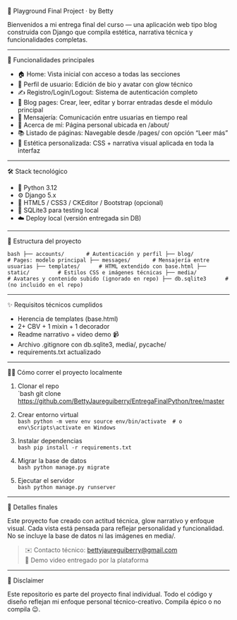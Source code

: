 🪩 Playground Final Project · by Betty

Bienvenidos a mi entrega final del curso — una aplicación web tipo blog construida con Django que compila estética, narrativa técnica y funcionalidades completas.

---

🚀 Funcionalidades principales

- 🏠 Home: Vista inicial con acceso a todas las secciones
- 👤 Perfil de usuario: Edición de bio y avatar con glow técnico
- ✍️ Registro/Login/Logout: Sistema de autenticación completo
- 📖 Blog pages: Crear, leer, editar y borrar entradas desde el módulo principal
- 💬 Mensajería: Comunicación entre usuarias en tiempo real
- 📌 Acerca de mí: Página personal ubicada en /about/
- 📚 Listado de páginas: Navegable desde /pages/ con opción “Leer más”
- 🎨 Estética personalizada: CSS + narrativa visual aplicada en toda la interfaz

---

🛠️ Stack tecnológico

- 🐍 Python 3.12
- ⚙️ Django 5.x
- 🎨 HTML5 / CSS3 / CKEditor / Bootstrap (opcional)
- 💾 SQLite3 para testing local
- ☁️ Deploy local (versión entregada sin DB)

---

📁 Estructura del proyecto

`bash
├── accounts/       # Autenticación y perfil
├── blog/           # Pages: modelo principal
├── messages/       # Mensajería entre usuarias
├── templates/      # HTML extendido con base.html
├── static/         # Estilos CSS e imágenes técnicas
├── media/          # Avatares y contenido subido (ignorado en repo)
├── db.sqlite3      # (no incluido en el repo)
`

---

✨ Requisitos técnicos cumplidos

- Herencia de templates (base.html)
- 2+ CBV + 1 mixin + 1 decorador
- Readme narrativo + video demo 📹
- Archivo .gitignore con db.sqlite3, media/, pycache/
- requirements.txt actualizado

---

👩‍💻 Cómo correr el proyecto localmente

1. Clonar el repo  
   `bash
   git clone https://github.com/BettyJaureguiberry/EntregaFinalPython/tree/master

2. Crear entorno virtual  
   `bash
   python -m venv env
   source env/bin/activate  # o env\Scripts\activate en Windows
   `

3. Instalar dependencias  
   `bash
   pip install -r requirements.txt
   `

4. Migrar la base de datos  
   `bash
   python manage.py migrate
   `

5. Ejecutar el servidor  
   `bash
   python manage.py runserver
   `

---

🧩 Detalles finales

Este proyecto fue creado con actitud técnica, glow narrativo y enfoque visual. Cada vista está pensada para reflejar personalidad y funcionalidad.  
No se incluye la base de datos ni las imágenes en media/.  

> ✉️ Contacto técnico: bettyjaureguiberry@gmail.com  
> 🎥 Demo video entregado por la plataforma 

---

📢 Disclaimer

Este repositorio es parte del proyecto final individual. Todo el código y diseño reflejan mi enfoque personal técnico-creativo. Compila épico o no compila 😉.

